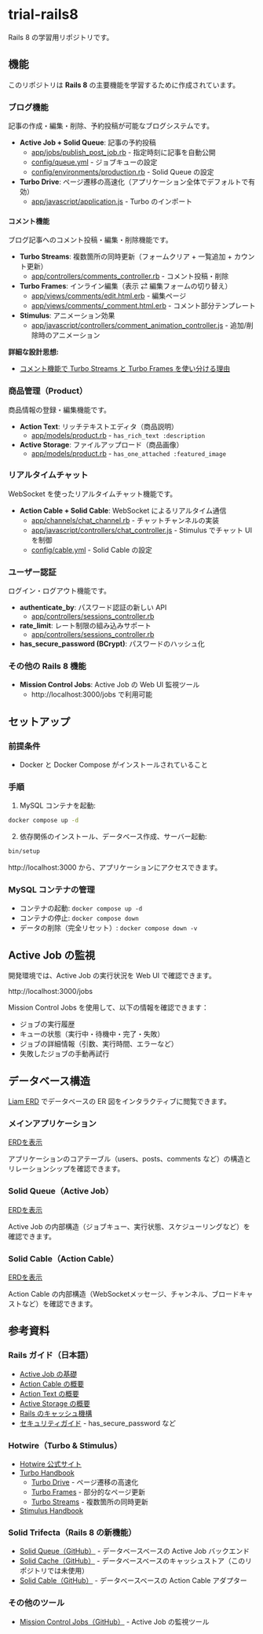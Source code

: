 # trial-rails8

Rails 8 の学習用リポジトリです。

## 機能

このリポジトリは **Rails 8** の主要機能を学習するために作成されています。

### ブログ機能

記事の作成・編集・削除、予約投稿が可能なブログシステムです。

- **Active Job + Solid Queue**: 記事の予約投稿
  - [app/jobs/publish_post_job.rb](app/jobs/publish_post_job.rb) - 指定時刻に記事を自動公開
  - [config/queue.yml](config/queue.yml) - ジョブキューの設定
  - [config/environments/production.rb](config/environments/production.rb) - Solid Queue の設定
- **Turbo Drive**: ページ遷移の高速化（アプリケーション全体でデフォルトで有効）
  - [app/javascript/application.js](app/javascript/application.js) - Turbo のインポート

#### コメント機能

ブログ記事へのコメント投稿・編集・削除機能です。

- **Turbo Streams**: 複数箇所の同時更新（フォームクリア + 一覧追加 + カウント更新）
  - [app/controllers/comments_controller.rb](app/controllers/comments_controller.rb) - コメント投稿・削除
- **Turbo Frames**: インライン編集（表示 ⇄ 編集フォームの切り替え）
  - [app/views/comments/edit.html.erb](app/views/comments/edit.html.erb) - 編集ページ
  - [app/views/comments/_comment.html.erb](app/views/comments/_comment.html.erb) - コメント部分テンプレート
- **Stimulus**: アニメーション効果
  - [app/javascript/controllers/comment_animation_controller.js](app/javascript/controllers/comment_animation_controller.js) - 追加/削除時のアニメーション

**詳細な設計思想:**
- [コメント機能で Turbo Streams と Turbo Frames を使い分ける理由](docs/why-comment-uses-turbo-streams-and-frames.md)

### 商品管理（Product）

商品情報の登録・編集機能です。

- **Action Text**: リッチテキストエディタ（商品説明）
  - [app/models/product.rb](app/models/product.rb) - `has_rich_text :description`
- **Active Storage**: ファイルアップロード（商品画像）
  - [app/models/product.rb](app/models/product.rb) - `has_one_attached :featured_image`

### リアルタイムチャット

WebSocket を使ったリアルタイムチャット機能です。

- **Action Cable + Solid Cable**: WebSocket によるリアルタイム通信
  - [app/channels/chat_channel.rb](app/channels/chat_channel.rb) - チャットチャンネルの実装
  - [app/javascript/controllers/chat_controller.js](app/javascript/controllers/chat_controller.js) - Stimulus でチャット UI を制御
  - [config/cable.yml](config/cable.yml) - Solid Cable の設定

### ユーザー認証

ログイン・ログアウト機能です。

- **authenticate_by**: パスワード認証の新しい API
  - [app/controllers/sessions_controller.rb](app/controllers/sessions_controller.rb)
- **rate_limit**: レート制限の組み込みサポート
  - [app/controllers/sessions_controller.rb](app/controllers/sessions_controller.rb)
- **has_secure_password (BCrypt)**: パスワードのハッシュ化

### その他の Rails 8 機能

- **Mission Control Jobs**: Active Job の Web UI 監視ツール
  - http://localhost:3000/jobs で利用可能

## セットアップ

### 前提条件

- Docker と Docker Compose がインストールされていること

### 手順

1. MySQL コンテナを起動:

```bash
docker compose up -d
```

2. 依存関係のインストール、データベース作成、サーバー起動:

```bash
bin/setup
```

http://localhost:3000 から、アプリケーションにアクセスできます。

### MySQL コンテナの管理

- コンテナの起動: `docker compose up -d`
- コンテナの停止: `docker compose down`
- データの削除（完全リセット）: `docker compose down -v`

## Active Job の監視

開発環境では、Active Job の実行状況を Web UI で確認できます。

http://localhost:3000/jobs

Mission Control Jobs を使用して、以下の情報を確認できます：

- ジョブの実行履歴
- キューの状態（実行中・待機中・完了・失敗）
- ジョブの詳細情報（引数、実行時間、エラーなど）
- 失敗したジョブの手動再試行

## データベース構造

[Liam ERD](https://liambx.com/) でデータベースの ER 図をインタラクティブに閲覧できます。

### メインアプリケーション

[ERDを表示](https://liambx.com/erd/p/github.com/masutaka/trial-rails8/blob/main/db/schema.rb)

アプリケーションのコアテーブル（users、posts、comments など）の構造とリレーションシップを確認できます。

### Solid Queue（Active Job）

[ERDを表示](https://liambx.com/erd/p/github.com/masutaka/trial-rails8/blob/main/db/queue_schema.rb)

Active Job の内部構造（ジョブキュー、実行状態、スケジューリングなど）を確認できます。

### Solid Cable（Action Cable）

[ERDを表示](https://liambx.com/erd/p/github.com/masutaka/trial-rails8/blob/main/db/cable_schema.rb)

Action Cable の内部構造（WebSocketメッセージ、チャンネル、ブロードキャストなど）を確認できます。

## 参考資料

### Rails ガイド（日本語）

- [Active Job の基礎](https://railsguides.jp/active_job_basics.html)
- [Action Cable の概要](https://railsguides.jp/action_cable_overview.html)
- [Action Text の概要](https://railsguides.jp/action_text_overview.html)
- [Active Storage の概要](https://railsguides.jp/active_storage_overview.html)
- [Rails のキャッシュ機構](https://railsguides.jp/caching_with_rails.html)
- [セキュリティガイド](https://railsguides.jp/security.html) - has_secure_password など

### Hotwire（Turbo & Stimulus）

- [Hotwire 公式サイト](https://hotwired.dev/)
- [Turbo Handbook](https://turbo.hotwired.dev/handbook/introduction)
  - [Turbo Drive](https://turbo.hotwired.dev/handbook/drive) - ページ遷移の高速化
  - [Turbo Frames](https://turbo.hotwired.dev/handbook/frames) - 部分的なページ更新
  - [Turbo Streams](https://turbo.hotwired.dev/handbook/streams) - 複数箇所の同時更新
- [Stimulus Handbook](https://stimulus.hotwired.dev/handbook/introduction)

### Solid Trifecta（Rails 8 の新機能）

- [Solid Queue（GitHub）](https://github.com/rails/solid_queue) - データベースベースの Active Job バックエンド
- [Solid Cache（GitHub）](https://github.com/rails/solid_cache) - データベースベースのキャッシュストア（このリポジトリでは未使用）
- [Solid Cable（GitHub）](https://github.com/rails/solid_cable) - データベースベースの Action Cable アダプター

### その他のツール

- [Mission Control Jobs（GitHub）](https://github.com/rails/mission_control-jobs) - Active Job の監視ツール
